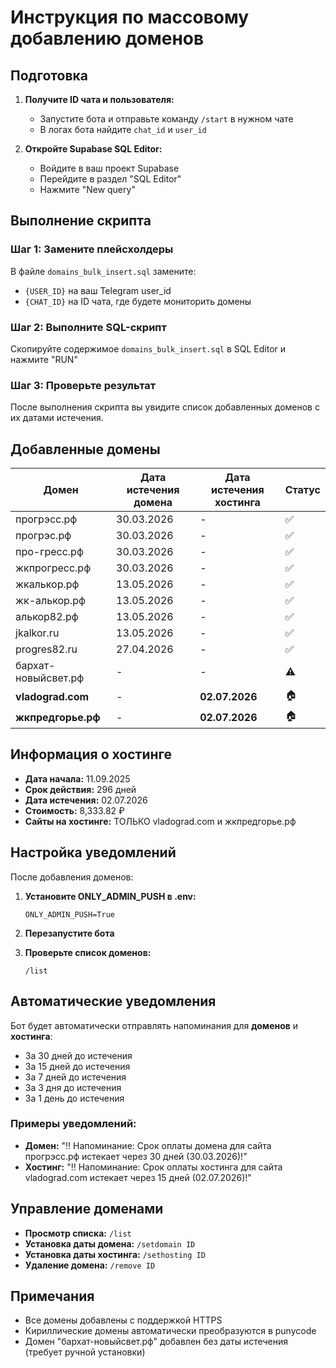 # Инструкция по массовому добавлению доменов

## Подготовка

1. **Получите ID чата и пользователя:**
   - Запустите бота и отправьте команду `/start` в нужном чате
   - В логах бота найдите `chat_id` и `user_id`

2. **Откройте Supabase SQL Editor:**
   - Войдите в ваш проект Supabase
   - Перейдите в раздел "SQL Editor"
   - Нажмите "New query"

## Выполнение скрипта

### Шаг 1: Замените плейсхолдеры
В файле `domains_bulk_insert.sql` замените:
- `{USER_ID}` на ваш Telegram user_id
- `{CHAT_ID}` на ID чата, где будете мониторить домены

### Шаг 2: Выполните SQL-скрипт
Скопируйте содержимое `domains_bulk_insert.sql` в SQL Editor и нажмите "RUN"

### Шаг 3: Проверьте результат
После выполнения скрипта вы увидите список добавленных доменов с их датами истечения.

## Добавленные домены

| Домен | Дата истечения домена | Дата истечения хостинга | Статус |
|-------|----------------------|-------------------------|--------|
| прогрэсс.рф | 30.03.2026 | - | ✅ |
| прогрэс.рф | 30.03.2026 | - | ✅ |
| про-гресс.рф | 30.03.2026 | - | ✅ |
| жкпрогресс.рф | 30.03.2026 | - | ✅ |
| жкалькор.рф | 13.05.2026 | - | ✅ |
| жк-алькор.рф | 13.05.2026 | - | ✅ |
| алькор82.рф | 13.05.2026 | - | ✅ |
| jkalkor.ru | 13.05.2026 | - | ✅ |
| progres82.ru | 27.04.2026 | - | ✅ |
| бархат-новыйсвет.рф | - | - | ⚠️ |
| **vladograd.com** | - | **02.07.2026** | 🏠 |
| **жкпредгорье.рф** | - | **02.07.2026** | 🏠 |

## Информация о хостинге

- **Дата начала:** 11.09.2025
- **Срок действия:** 296 дней
- **Дата истечения:** 02.07.2026
- **Стоимость:** 8,333.82 ₽
- **Сайты на хостинге:** ТОЛЬКО vladograd.com и жкпредгорье.рф

## Настройка уведомлений

После добавления доменов:

1. **Установите ONLY_ADMIN_PUSH в .env:**
   ```env
   ONLY_ADMIN_PUSH=True
   ```

2. **Перезапустите бота**

3. **Проверьте список доменов:**
   ```
   /list
   ```

## Автоматические уведомления

Бот будет автоматически отправлять напоминания для **доменов** и **хостинга**:
- За 30 дней до истечения
- За 15 дней до истечения  
- За 7 дней до истечения
- За 3 дня до истечения
- За 1 день до истечения

### Примеры уведомлений:
- **Домен:** "‼️ Напоминание: Срок оплаты домена для сайта прогрэсс.рф истекает через 30 дней (30.03.2026)!"
- **Хостинг:** "‼️ Напоминание: Срок оплаты хостинга для сайта vladograd.com истекает через 15 дней (02.07.2026)!"

## Управление доменами

- **Просмотр списка:** `/list`
- **Установка даты домена:** `/setdomain ID`
- **Установка даты хостинга:** `/sethosting ID`
- **Удаление домена:** `/remove ID`

## Примечания

- Все домены добавлены с поддержкой HTTPS
- Кириллические домены автоматически преобразуются в punycode
- Домен "бархат-новыйсвет.рф" добавлен без даты истечения (требует ручной установки)
